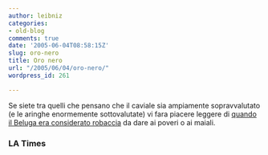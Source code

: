 ```yaml
---
author: leibniz
categories:
- old-blog
comments: true
date: '2005-06-04T08:58:15Z'
slug: oro-nero
title: Oro nero
url: "/2005/06/04/oro-nero/"
wordpress_id: 261

---
```

Se siete tra quelli che pensano che il caviale sia ampiamente
sopravvalutato (e le aringhe enormemente sottovalutate) vi fara piacere
leggere di [quando il Beluga era considerato robaccia](https://www.calendarlive.com/books/cl-bk-maristed29may29,0,2051064.story?coll=cl-books-features) da dare ai poveri o ai maiali.  



### LA Times
